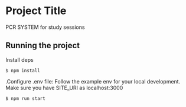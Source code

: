 # Project Title
PCR SYSTEM for study sessions

## Running the project

Install deps
```
$ npm install
```
.Configure .env file:
Follow the example env for your local development.
Make sure you have SITE_URI as localhost:3000
```
$ npm run start
```
